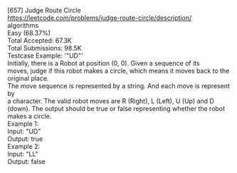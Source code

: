 [657] Judge Route Circle
<br>https://leetcode.com/problems/judge-route-circle/description/
<br>algorithms
<br>Easy (68.37%)
<br>Total Accepted:    67.3K
<br>Total Submissions: 98.5K
<br>Testcase Example:  '"UD"'
<br>Initially, there is a Robot at position (0, 0). Given a sequence of its
<br>moves, judge if this robot makes a circle, which means it moves back to the
<br>original place. 
<br>The move sequence is represented by a string. And each move is represent by
<br>a character. The valid robot moves are R (Right), L (Left), U (Up) and D
<br>(down). The output should be true or false representing whether the robot
<br>makes a circle.
<br>Example 1:
<br>Input: "UD"
<br>Output: true
<br>Example 2:
<br>Input: "LL"
<br>Output: false
<br>